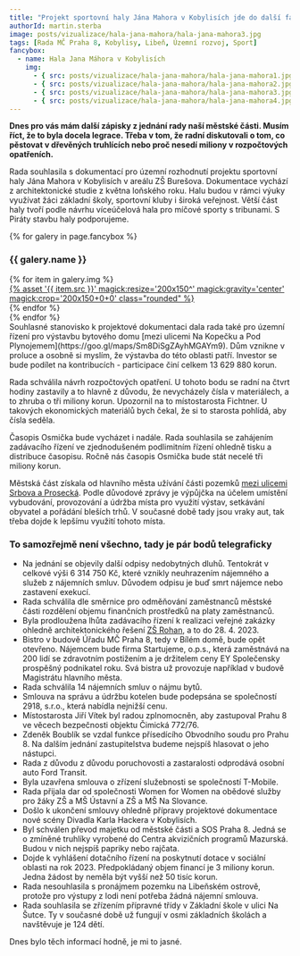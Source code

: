 ```yaml
---
title: "Projekt sportovní haly Jána Mahora v Kobylisích jde do další fáze a připravuje se výstavba v ulici Na Kopečku v Libni"
authorId: martin.sterba
image: posts/vizualizace/hala-jana-mahora/hala-jana-mahora3.jpg
tags: [Rada MČ Praha 8, Kobylisy, Libeň, Územní rozvoj, Sport]
fancybox:
  - name: Hala Jana Máhora v Kobylisích
    img:
      - { src: posts/vizualizace/hala-jana-mahora/hala-jana-mahora1.jpg, title: Hala Jána Mahora v Kobylisích }
      - { src: posts/vizualizace/hala-jana-mahora/hala-jana-mahora2.jpg, title: Hala Jána Mahora v Kobylisích }
      - { src: posts/vizualizace/hala-jana-mahora/hala-jana-mahora3.jpg, title: Hala Jána Mahora v Kobylisích }
      - { src: posts/vizualizace/hala-jana-mahora/hala-jana-mahora4.jpg, title: Hala Jána Mahora v Kobylisích }
---
```


**Dnes pro vás mám další zápisky z jednání rady naší městské části. Musím říct, že to byla docela legrace. Třeba v tom, že radní diskutovali o tom, co pěstovat v dřevěných truhlících nebo proč nesedí miliony v rozpočtových opatřeních.**

Rada souhlasila s dokumentací pro územní rozhodnutí projektu sportovní haly Jána Mahora v Kobylisích v areálu ZŠ Burešova. Dokumentace vychází z architektonické studie z května loňského roku. Halu budou v rámci výuky využívat žáci základní školy, sportovní kluby i široká veřejnost. Větší část haly tvoří podle návrhu víceúčelová hala pro míčové sporty s tribunami. S Piráty stavbu haly podporujeme.

{% for galery in page.fancybox %}
<div class="mt-4">
  <h3>{{ galery.name }}</h3>
  <div class="grid grid-cols-4 gap-4">
  {% for item in galery.img %}
    <div class="">
      <a data-fancybox="gallery" href="{% asset '{{ item.src }}' @path %}" data-caption="{{ item.title }}">{% asset '{{ item.src }}' magick:resize='200x150^' magick:gravity='center' magick:crop='200x150+0+0' class="rounded" %}</a>
    </div>
  {% endfor %}
  </div>
</div>
{% endfor %}
<br />
Souhlasné stanovisko k projektové dokumentaci dala rada také pro územní řízení pro výstavbu bytového domu [mezi ulicemi Na Kopečku a Pod Plynojemem](https://goo.gl/maps/Sm8DiSgZAyhMGAYm9). Dům vznikne v proluce a osobně si myslím, že výstavba do této oblasti patří. Investor se bude podílet na kontribucích - participace činí celkem 13 629 880 korun.

Rada schválila návrh rozpočtových opatření. U tohoto bodu se radní na čtvrt hodiny zastavily a to hlavně z důvodu, že nevycházely čísla v materiálech, a to zhruba o tři miliony korun. Upozornil na to místostarosta Fichtner. U takových ekonomických materiálů bych čekal, že si to starosta pohlídá, aby čísla seděla.

Časopis Osmička bude vycházet i nadále. Rada souhlasila se zahájením zadávacího řízení ve zjednodušeném podlimitním řízení ohledně tisku a distribuce časopisu. Ročně nás časopis Osmička bude stát necelé tři miliony korun. 

Městská část získala od hlavního města užívání části pozemků [mezi ulicemi Srbova a Prosecká](https://goo.gl/maps/eD5AjqGf1fgZyz9z8). Podle důvodové zprávy je výpůjčka na účelem umístění vybudování, provozování a údržba místa pro využití výstav, setkávání obyvatel a pořádání bleších trhů. V současné době tady jsou vraky aut, tak třeba dojde k lepšímu využití tohoto místa. 

### To samozřejmě není všechno, tady je pár bodů telegraficky

- Na jednání se objevily další odpisy nedobytných dluhů. Tentokrát v celkové výši 6 314 750 Kč, které vznikly neuhrazením nájemného a služeb z nájemních smluv. Důvodem odpisu je buď smrt nájemce nebo zastavení exekucí.
- Rada schválila dle směrnice pro odměňování zaměstnanců městské části rozdělení objemu finančních prostředků na platy zaměstnanců. 
- Byla prodloužena lhůta zadávacího řízení k realizaci veřejné zakázky ohledně architektonického řešení [ZŠ Rohan](https://praha8.pirati.cz/aktuality/stitky/zakladni-skola-rohan/), a to do 28. 4. 2023. 
- Bistro v budově Úřadu MČ Praha 8, tedy v Bílém domě, bude opět otevřeno. Nájemcem bude firma Startujeme, o.p.s., která zaměstnává na 200 lidí se zdravotním postižením a je držitelem ceny EY Společensky prospěšný podnikatel roku. Svá bistra už provozuje například v budově Magistrátu hlavního města. 
- Rada schválila 14 nájemních smluv o nájmu bytů. 
- Smlouva na správu a údržbu kotelen bude podepsána se společností 2918, s.r.o., která nabídla nejnižší cenu. 
- Místostarosta Jiří Vítek byl radou zplnomocněn, aby zastupoval Prahu 8 ve věcech bezpečnosti objektu Čimická 772/76.  
- Zdeněk Boublík se vzdal funkce přísedícího Obvodního soudu pro Prahu 8. Na dalším jednání zastupitelstva budeme nejspíš hlasovat o jeho nástupci. 
- Rada z důvodu z důvodu poruchovosti a zastaralosti odprodává osobní auto Ford Transit. 
- Byla uzavřena smlouva o zřízení služebnosti se společností T-Mobile. 
- Rada přijala dar od společnosti Women for Women na obědové služby pro žáky ZŠ a MŠ Ústavní a ZŠ a MŠ Na Slovance. 
- Došlo k ukončení smlouvy ohledně přípravy projektové dokumentace nové scény Divadla Karla Hackera v Kobylisích. 
- Byl schválen převod majetku od městské části a SOS Praha 8. Jedná se o zmíněné truhlíky vyrobené do Centra akvizičních programů Mazurská. Budou v nich nejspíš papriky nebo rajčata. 
- Dojde k vyhlášení dotačního řízení na poskytnutí dotace v sociální oblasti na rok 2023. Předpokládaný objem financí je 3 miliony korun. Jedna žádost by neměla být vyšší než 50 tisíc korun. 
- Rada nesouhlasila s pronájmem pozemku na Libeňském ostrově, protože pro výstupy z lodi není potřeba žádná nájemní smlouva. 
- Rada souhlasila se zřízením přípravné třídy v Základní škole v ulici Na Šutce. Ty v současné době už fungují v osmi základních školách  a navštěvuje je 124 dětí. 

Dnes bylo těch informací hodně, je mi to jasné.
